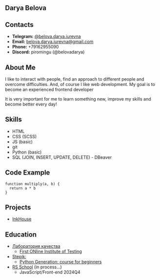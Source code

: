 ## Darya Belova

## Contacts

- **Telegram:** [@belova.darya.iurevna](https://t.me/belova_darya_iurevna)
- **Email:** belova.darya.iurevna@gmail.com
- **Phone:** +79162955090 
- **Discord:** piromingu (@belovadarya)

## About Me

I like to interact with people, find an approach to different people and overcome difficulties. And, of course I like web development. My goal is to become an experienced frontend developer

It is very important for me to learn something new, improve my skills and become better every day!

## Skills

- HTML
- CSS (SCSS)
- JS (basic)
- git
- Python (basic)
- SQL (JOIN, INSERT, UPDATE, DELETE) - DBeaver

## Code Example

```
function multiply(a, b) {
  return a * b
}
```

## Projects

- [InkHouse](https://belovadarya.github.io/inkhouse/)

## Education

- [Лаборатория качества](https://qaschool.ru/)
  - [First ONline Institute of Testing](https://qaschool.ru/school-center/certificate.php?id=23035&lang=en)
- [Stepik:](https://stepik.org/)
  - [Python Generation: course for beginners](https://stepik.org/cert/2225414?lang=en)
- [RS School](https://rs.school/) (in process…)
  - JavaScript/Front-end 2024Q4

  
